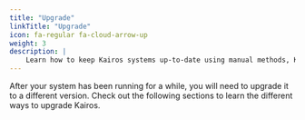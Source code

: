 ```yaml
---
title: "Upgrade"
linkTitle: "Upgrade"
icon: fa-regular fa-cloud-arrow-up
weight: 3
description: |
    Learn how to keep Kairos systems up-to-date using manual methods, Kubernetes-based upgrades, and trusted boot options.
---
```


After your system has been running for a while, you will need to upgrade it to a different version. Check out the following sections to learn the different ways to upgrade Kairos.

